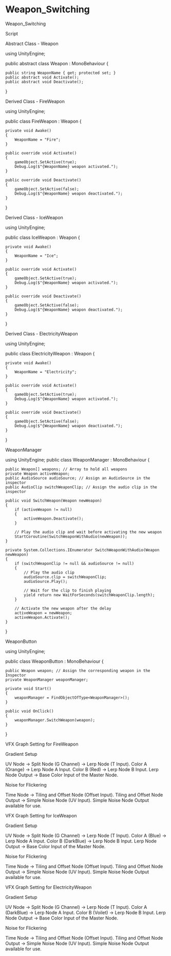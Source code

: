 # Weapon_Switching
 Weapon_Switching

Script


 Abstract Class - Weapon

 using UnityEngine;

public abstract class Weapon : MonoBehaviour
{

    public string WeaponName { get; protected set; }
    public abstract void Activate();
    public abstract void Deactivate();
}


Derived Class - FireWeapon

using UnityEngine;

public class FireWeapon : Weapon
{

    private void Awake()
    {
        WeaponName = "Fire";
    }

    public override void Activate()
    {
        gameObject.SetActive(true);
        Debug.Log($"{WeaponName} weapon activated.");
    }

    public override void Deactivate()
    {
        gameObject.SetActive(false);
        Debug.Log($"{WeaponName} weapon deactivated.");
    }
}


Derived Class - IceWeapon

using UnityEngine;

public class IceWeapon : Weapon
{

    private void Awake()
    {
        WeaponName = "Ice";
    }

    public override void Activate()
    {
        gameObject.SetActive(true);
        Debug.Log($"{WeaponName} weapon activated.");
    }

    public override void Deactivate()
    {
        gameObject.SetActive(false);
        Debug.Log($"{WeaponName} weapon deactivated.");
    }
}


Derived Class - ElectricityWeapon

using UnityEngine;

public class ElectricityWeapon : Weapon
{

    private void Awake()
    {
        WeaponName = "Electricity";
    }

    public override void Activate()
    {
        gameObject.SetActive(true);
        Debug.Log($"{WeaponName} weapon activated.");
    }

    public override void Deactivate()
    {
        gameObject.SetActive(false);
        Debug.Log($"{WeaponName} weapon deactivated.");
    }
}


WeaponManager


using UnityEngine;
public class WeaponManager : MonoBehaviour
{

    public Weapon[] weapons; // Array to hold all weapons
    private Weapon activeWeapon;
    public AudioSource audioSource; // Assign an AudioSource in the inspector
    public AudioClip switchWeaponClip; // Assign the audio clip in the inspector

    public void SwitchWeapon(Weapon newWeapon)
    {
        if (activeWeapon != null)
        {
            activeWeapon.Deactivate();
        }

        // Play the audio clip and wait before activating the new weapon
        StartCoroutine(SwitchWeaponWithAudio(newWeapon));
    }

    private System.Collections.IEnumerator SwitchWeaponWithAudio(Weapon newWeapon)
    {
        if (switchWeaponClip != null && audioSource != null)
        {
            // Play the audio clip
            audioSource.clip = switchWeaponClip;
            audioSource.Play();

            // Wait for the clip to finish playing
            yield return new WaitForSeconds(switchWeaponClip.length);
        }

        // Activate the new weapon after the delay
        activeWeapon = newWeapon;
        activeWeapon.Activate();
    }
}


WeaponButton

using UnityEngine;

public class WeaponButton : MonoBehaviour
{

    public Weapon weapon; // Assign the corresponding weapon in the Inspector
    private WeaponManager weaponManager;

    private void Start()
    {
        weaponManager = FindObjectOfType<WeaponManager>();
    }

    public void OnClick()
    {
        weaponManager.SwitchWeapon(weapon);
    }
}


VFX Graph Setting for FireWeapon

Gradient Setup

UV Node → Split Node (G Channel) → Lerp Node (T Input).
Color A (Orange) → Lerp Node A Input.
Color B (Red) → Lerp Node B Input.
Lerp Node Output → Base Color Input of the Master Node.


Noise for Flickering

Time Node → Tiling and Offset Node (Offset Input).
Tiling and Offset Node Output → Simple Noise Node (UV Input).
Simple Noise Node Output available for use.


VFX Graph Setting for IceWeapon

Gradient Setup

UV Node → Split Node (G Channel) → Lerp Node (T Input).
Color A (Blue) → Lerp Node A Input.
Color B (DarkBlue) → Lerp Node B Input.
Lerp Node Output → Base Color Input of the Master Node.


Noise for Flickering

Time Node → Tiling and Offset Node (Offset Input).
Tiling and Offset Node Output → Simple Noise Node (UV Input).
Simple Noise Node Output available for use.


VFX Graph Setting for ElectricityWeapon

Gradient Setup

UV Node → Split Node (G Channel) → Lerp Node (T Input).
Color A (DarkBlue) → Lerp Node A Input.
Color B (Voilet) → Lerp Node B Input.
Lerp Node Output → Base Color Input of the Master Node.


Noise for Flickering

Time Node → Tiling and Offset Node (Offset Input).
Tiling and Offset Node Output → Simple Noise Node (UV Input).
Simple Noise Node Output available for use.





